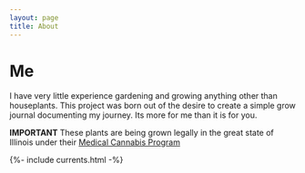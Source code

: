 ```yaml
---
layout: page
title: About
---
```


# Me
  I have very little experience gardening and growing anything other than houseplants. This project was born out of the desire to create a simple grow journal documenting my journey. Its more for me than it is for you.  
  
 **IMPORTANT** These plants are being grown legally in the great state of Illinois under their [Medical Cannabis Program](https://www.dph.illinois.gov/topics-services/prevention-wellness/medical-cannabis) 

{%- include currents.html -%}
